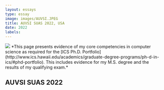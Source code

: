 ```yaml
---
layout: essays  
type: essay
image: images/AUVSI.JPEG
title: AUVSI SUAS 2022, USA 
date: 2022 
labels:
---
```


<img class="ui image" src="{{ site.baseurl }}/images/AUVSI.JPEG ">
*This page presents evidence of my core competencies in computer science as required for the [ICS Ph.D. Portfolio](http://www.ics.hawaii.edu/academics/graduate-degree-programs/ph-d-in-ics/#phd-portfolio). This includes evidence for my M.S. degree and the results of my qualifying exam.*

## AUVSI SUAS 2022
